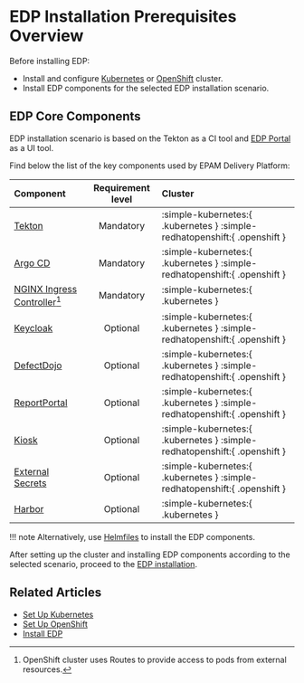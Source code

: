 # EDP Installation Prerequisites Overview

Before installing EDP:

* Install and configure [Kubernetes](kubernetes-cluster-settings.md) or [OpenShift](openshift-cluster-settings.md) cluster.
* Install EDP components for the selected EDP installation scenario.

## EDP Core Components

EDP installation scenario is based on the Tekton as a CI tool and [EDP Portal](../user-guide/index.md) as a UI tool.

Find below the list of the key components used by EPAM Delivery Platform:

|Component|Requirement level|Cluster|
|:-|:-:|:-|
|[Tekton](install-tekton.md)|Mandatory|:simple-kubernetes:{ .kubernetes } :simple-redhatopenshift:{ .openshift }|
|[Argo CD](install-argocd.md)|Mandatory|:simple-kubernetes:{ .kubernetes } :simple-redhatopenshift:{ .openshift }|
|[NGINX Ingress Controller](install-ingress-nginx.md)[^1]| Mandatory|:simple-kubernetes:{ .kubernetes }|
|[Keycloak](install-keycloak.md)|Optional|:simple-kubernetes:{ .kubernetes } :simple-redhatopenshift:{ .openshift }|
|[DefectDojo](install-defectdojo.md)|Optional|:simple-kubernetes:{ .kubernetes } :simple-redhatopenshift:{ .openshift }|
|[ReportPortal](install-reportportal.md)|Optional|:simple-kubernetes:{ .kubernetes } :simple-redhatopenshift:{ .openshift }|
|[Kiosk](install-kiosk.md)|Optional|:simple-kubernetes:{ .kubernetes } :simple-redhatopenshift:{ .openshift }|
|[External Secrets](install-external-secrets-operator.md)|Optional|:simple-kubernetes:{ .kubernetes } :simple-redhatopenshift:{ .openshift }|
|[Harbor](install-harbor.md)|Optional|:simple-kubernetes:{ .kubernetes }|

[^1]:
    OpenShift cluster uses Routes to provide access to pods from external resources.

!!! note
    Alternatively, use [Helmfiles](install-via-helmfile.md#deploy-components) to install the EDP components.

After setting up the cluster and installing EDP components according to the selected scenario, proceed to the [EDP installation](install-edp.md).

## Related Articles

* [Set Up Kubernetes](kubernetes-cluster-settings.md)
* [Set Up OpenShift](openshift-cluster-settings.md)
* [Install EDP](install-edp.md)
